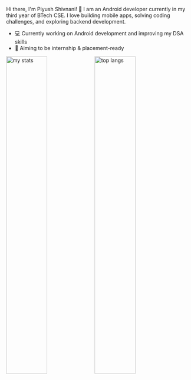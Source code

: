 Hi there, I'm Piyush Shivnani! 👋
I am an Android developer currently in my third year of BTech CSE.
I love building mobile apps, solving coding challenges, and exploring backend development.
- 💻 Currently working on Android development and improving my DSA skills
- 🚀 Aiming to be internship & placement-ready



<img alt="my stats" align="left" width="47%" src ="https://github-readme-stats.vercel.app/api?username=Piyushh10&hide=stars&theme=dark" />

<img alt="top langs" align="left" width="47%" src="https://github-readme-stats.vercel.app/api/top-langs/?username=Piyushh10&layout=compact&theme=dark" />
